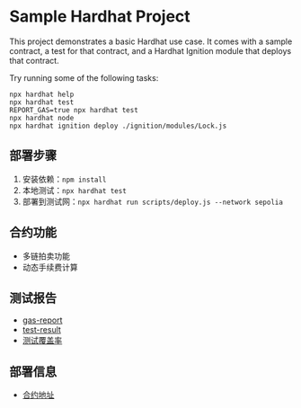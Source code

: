 # Sample Hardhat Project

This project demonstrates a basic Hardhat use case. It comes with a sample contract, a test for that contract, and a Hardhat Ignition module that deploys that contract.

Try running some of the following tasks:

```shell
npx hardhat help
npx hardhat test
REPORT_GAS=true npx hardhat test
npx hardhat node
npx hardhat ignition deploy ./ignition/modules/Lock.js
```

## 部署步骤
1. 安装依赖：`npm install`
2. 本地测试：`npx hardhat test`
3. 部署到测试网：`npx hardhat run scripts/deploy.js --network sepolia`

## 合约功能
- 多链拍卖功能
- 动态手续费计算

## 测试报告
- [gas-report](https://github.com/Untilthedyx/Solidity/edit/main/Task_3/gas-report.json)
- [test-result](https://github.com/Untilthedyx/Solidity/blob/main/Task_3/test-results.txt)
- [测试覆盖率](https://github.com/Untilthedyx/Solidity/tree/main/Task_3/coverage)

## 部署信息
- [合约地址](https://github.com/Untilthedyx/Solidity/tree/main/Task_3/scripts/.cache)
